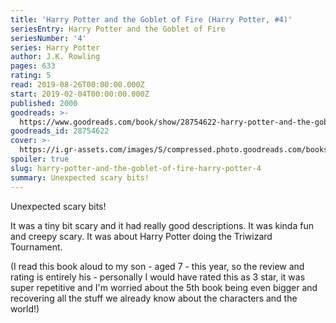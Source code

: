 ```yaml
---
title: 'Harry Potter and the Goblet of Fire (Harry Potter, #4)'
seriesEntry: Harry Potter and the Goblet of Fire
seriesNumber: '4'
series: Harry Potter
author: J.K. Rowling
pages: 633
rating: 5
read: 2019-08-26T00:00:00.000Z
start: 2019-02-04T00:00:00.000Z
published: 2000
goodreads: >-
  https://www.goodreads.com/book/show/28754622-harry-potter-and-the-goblet-of-fire
goodreads_id: 28754622
cover: >-
  https://i.gr-assets.com/images/S/compressed.photo.goodreads.com/books/1659084192l/28754622._SX315_.jpg
spoiler: true
slug: harry-potter-and-the-goblet-of-fire-harry-potter-4
summary: Unexpected scary bits!
---
```

Unexpected scary bits!

It was a tiny bit scary and it had really good descriptions. It was kinda fun and creepy scary. It was about Harry Potter doing the Triwizard Tournament.

(I read this book aloud to my son - aged 7 - this year, so the review and rating is entirely his - personally I would have rated this as 3 star, it was super repetitive and I'm worried about the 5th book being even bigger and recovering all the stuff we already know about the characters and the world!)
